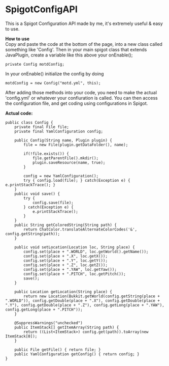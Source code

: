 # SpigotConfigAPI

This is a Spigot Configuration API made by me, it's extremely useful & easy to use.


**How to use**\
Copy and paste the code at the bottom of the page, into a new class called something like 'Config'. Then in your main spigot class that extends JavaPlugin, create a variable like this above your onEnable();
```
private Config motdConfig;
```
In your onEnable() initialize the config by doing
```
motdConfig = new Config("motd.yml", this);
```
After adding those methods into your code, you need to make the actual 'config.yml' or whatever your confiuration is called. You can then access the configuration file, and get coding using configurations in Spigot.

**Actual code:**
```
public class Config {
    private final File file;
    private final YamlConfiguration config;

    public Config(String name, Plugin plugin) {
        file = new File(plugin.getDataFolder(), name);

        if(!file.exists()) {
            file.getParentFile().mkdir();
            plugin.saveResource(name, true);
        }

        config = new YamlConfiguration();
        try { config.load(file); } catch(Exception e) { e.printStackTrace(); }
    }
    public void save() {
        try {
            config.save(file);
        } catch(Exception e) {
            e.printStackTrace();
        }
    }
    public String getColoredString(String path) {
        return ChatColor.translateAlternateColorCodes('&', config.getString(path));
    }

    public void setLocation(Location loc, String place) {
        config.set(place + ".WORLD", loc.getWorld().getName());
        config.set(place + ".X", loc.getX());
        config.set(place + ".Y", loc.getY());
        config.set(place + ".Z", loc.getZ());
        config.set(place + ".YAW", loc.getYaw());
        config.set(place + ".PITCH", loc.getPitch());
        save();
    }

    public Location getLocation(String place) {
        return new Location(Bukkit.getWorld(config.getString(place + ".WORLD")), config.getDouble(place + ".X"), config.getDouble(place + ".Y"), config.getDouble(place + ".Z"), config.getLong(place + ".YAW"), config.getLong(place + ".PITCH"));
    }

    @SuppressWarnings("unchecked")
    public ItemStack[] getItemArray(String path) {
        return ((List<ItemStack>) config.get(path)).toArray(new ItemStack[0]);
    }

    public File getFile() { return file; }
    public YamlConfiguration getConfig() { return config; }
}
```
